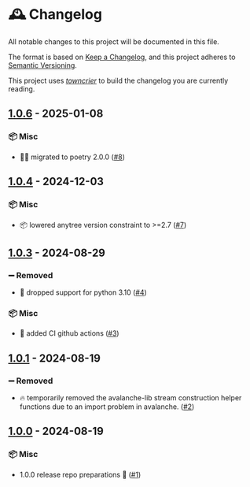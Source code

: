 # 🕰️ Changelog

All notable changes to this project will be documented in this file.

The format is based on [Keep a Changelog](https://keepachangelog.com/en/1.0.0/), and this project adheres to [Semantic Versioning](https://semver.org/spec/v2.0.0.html).

This project uses [*towncrier*](https://towncrier.readthedocs.io/) to build the changelog you are currently reading.

<!-- towncrier release notes start -->

## [1.0.6](https://github.com/Infineon/StreamGen/tree/1.0.6) - 2025-01-08

### 📦 Misc

- 🎵🎶 migrated to poetry 2.0.0 ([#8](https://github.com/Infineon/StreamGen/issues/8))


## [1.0.4](https://github.com/Infineon/StreamGen/tree/1.0.4) - 2024-12-03

### 📦 Misc

- 📦 lowered anytree version constraint to >=2.7 ([#7](https://github.com/Infineon/StreamGen/issues/7))


## [1.0.3](https://github.com/Infineon/StreamGen/tree/1.0.3) - 2024-08-29

### ➖ Removed

- 🐍 dropped support for python 3.10 ([#4](https://github.com/Infineon/StreamGen/issues/4))

### 📦 Misc

- 🤖 added CI github actions ([#3](https://github.com/Infineon/StreamGen/issues/3))


## [1.0.1](https://github.com/Infineon/StreamGen/tree/1.0.1) - 2024-08-19

### ➖ Removed

- 🔥 temporarily removed the avalanche-lib stream construction helper functions due to an import problem in avalanche. ([#2](https://github.com/Infineon/StreamGen/issues/2))


## [1.0.0](https://github.com/Infineon/StreamGen/tree/1.0.0) - 2024-08-19

### 📦 Misc

- 1.0.0 release repo preparations 🎉 ([#1](https://github.com/Infineon/StreamGen/issues/1))
